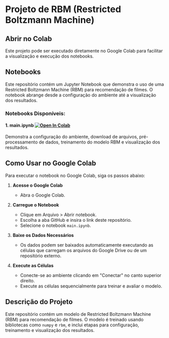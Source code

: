 # Projeto de RBM (Restricted Boltzmann Machine)

## Abrir no Colab
Este projeto pode ser executado diretamente no Google Colab para facilitar a visualização e execução dos notebooks.

## Notebooks

Este repositório contém um Jupyter Notebook que demonstra o uso de uma Restricted Boltzmann Machine (RBM) para recomendação de filmes. O notebook abrange desde a configuração do ambiente até a visualização dos resultados.

### Notebooks Disponíveis:

#### 1. main.ipynb [![Open In Colab](https://colab.research.google.com/assets/colab-badge.svg)](https://colab.research.google.com/github/KauaHenSilva/python_download_file_drive/blob/main/main.ipynb)
Demonstra a configuração do ambiente, download de arquivos, pré-processamento de dados, treinamento do modelo RBM e visualização dos resultados.

## Como Usar no Google Colab
Para executar o notebook no Google Colab, siga os passos abaixo:

1. **Acesse o Google Colab**
   - Abra o Google Colab.

2. **Carregue o Notebook**
   - Clique em Arquivo > Abrir notebook.
   - Escolha a aba GitHub e insira o link deste repositório.
   - Selecione o notebook `main.ipynb`.

3. **Baixe os Dados Necessários**
   - Os dados podem ser baixados automaticamente executando as células que carregam os arquivos do Google Drive ou de um repositório externo.

4. **Execute as Células**
   - Conecte-se ao ambiente clicando em "Conectar" no canto superior direito.
   - Execute as células sequencialmente para treinar e avaliar o modelo.

## Descrição do Projeto
Este repositório contém um modelo de Restricted Boltzmann Machine (RBM) para recomendação de filmes. O modelo é treinado usando bibliotecas como `numpy` e `rbm`, e inclui etapas para configuração, treinamento e visualização dos resultados.
